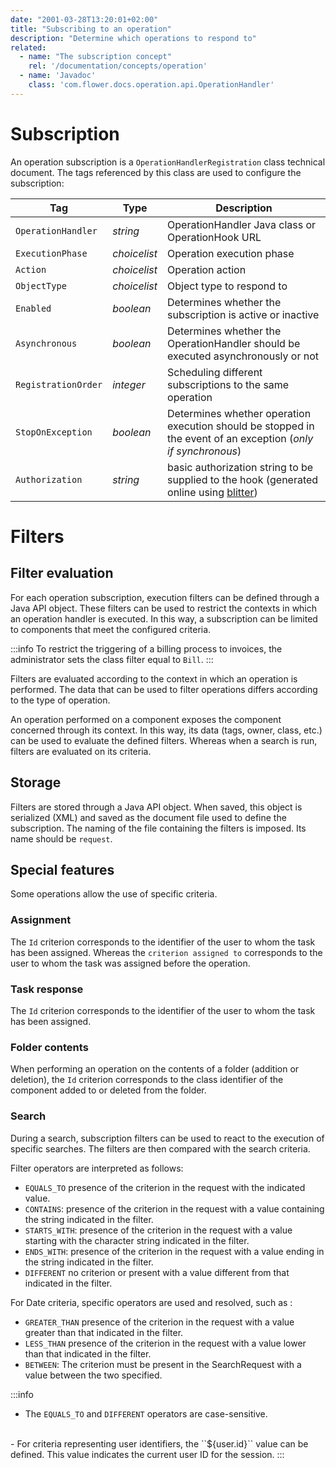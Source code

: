 ```yaml
---
date: "2001-03-28T13:20:01+02:00"
title: "Subscribing to an operation"
description: "Determine which operations to respond to"
related:
  - name: "The subscription concept"
    rel: '/documentation/concepts/operation'
  - name: 'Javadoc'
    class: 'com.flower.docs.operation.api.OperationHandler'
---
```


# Subscription

An operation subscription is a `OperationHandlerRegistration` class technical document.
The tags referenced by this class are used to configure the subscription: 

| Tag |Type| Description |
|-----|----|---------|
|``OperationHandler``|*string*| OperationHandler Java class or OperationHook URL|
|``ExecutionPhase`` |*choicelist*|Operation execution phase|
|``Action`` |*choicelist*| Operation action|
|``ObjectType`` |*choicelist*|Object type to respond to|
|``Enabled`` |*boolean*| Determines whether the subscription is active or inactive|
|``Asynchronous`` |*boolean*|Determines whether the OperationHandler should be executed asynchronously or not|
|``RegistrationOrder`` |*integer*|Scheduling different subscriptions to the same operation|
|``StopOnException`` |*boolean*| Determines whether operation execution should be stopped in the event of an exception (*only if synchronous*)|
|``Authorization``|*string*|  basic authorization string to be supplied to the hook (generated online using [blitter](https://www.blitter.se/utils/basic-authentication-header-generator/))  |

# Filters

## Filter evaluation

For each operation subscription, execution filters can be defined through a Java API object. These filters can be used to restrict the contexts in which an operation handler is executed. In this way, a subscription can be limited to components that meet the configured criteria.

:::info
To restrict the triggering of a billing process to invoices, the administrator sets the class filter equal to `Bill`.
:::

Filters are evaluated according to the context in which an operation is performed. The data that can be used to filter operations differs according to the type of operation. 

An operation performed on a component exposes the component concerned through its context. In this way, its data (tags, owner, class, etc.) can be used to evaluate the defined filters. Whereas when a search is run, filters are evaluated on its criteria.

## Storage

Filters are stored through a Java API object. When saved, this object is serialized (XML) and saved as the document file used to define the subscription. 
The naming of the file containing the filters is imposed. Its name should be `request`.

## Special features

Some operations allow the use of specific criteria.

### Assignment

The ``Id`` criterion corresponds to the identifier of the user to whom the task has been assigned. 
Whereas the ``criterion assigned to`` corresponds to the user to whom the task was assigned before the operation.

### Task response 

The ``Id`` criterion corresponds to the identifier of the user to whom the task has been assigned.

### Folder contents

When performing an operation on the contents of a folder (addition or deletion), the ``Id`` criterion corresponds to the class identifier of the component added to or deleted from the folder.

### Search

During a search, subscription filters can be used to react to the execution of specific searches. The filters are then compared with the search criteria.

Filter operators are interpreted as follows: 

- ``EQUALS_TO`` presence of the criterion in the request with the indicated value.
- ``CONTAINS``: presence of the criterion in the request with a value containing the string indicated in the filter.
- ``STARTS_WITH``: presence of the criterion in the request with a value starting with the character string indicated in the filter.
- ``ENDS_WITH``: presence of the criterion in the request with a value ending in the string indicated in the filter.
- ``DIFFERENT`` no criterion or present with a value different from that indicated in the filter.



For Date criteria, specific operators are used and resolved, such as :
- ``GREATER_THAN`` presence of the criterion in the request with a value greater than that indicated in the filter.
- ``LESS_THAN`` presence of the criterion in the request with a value lower than that indicated in the filter.
- ``BETWEEN``: The criterion must be present in the SearchRequest with a value between the two specified.

:::info
- The ``EQUALS_TO`` and ``DIFFERENT`` operators are case-sensitive.
</br>
- For criteria representing user identifiers, the ``${user.id}`` value can be defined. This value indicates the current user ID for the session.
:::